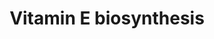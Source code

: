 ---
authors:
- Anwesha
- Eweitz
description: This event has been computationally inferred from an event that has been
  demonstrated in another species.<p>The inference is based on Ensembl Compara orthology
  projection. Briefly, reactions for which all involved PhysicalEntities (in input,
  output and catalyst) have a mapped ortholog or paralog are inferred to the other
  species. High-level events are also inferred for these events to allow for easier
  navigation.<p>Details of projection methods and parameters may be found <a href="/projection.html">here.</a><p>  Source:[http://plantreactome.gramene.org/
  Plant Reactome].
last-edited: 2021-05-26
organisms:
- Arabidopsis thaliana
redirect_from:
- /index.php/Pathway:WP3029
- /instance/WP3029
revision: null
schema-jsonld:
- '@context': https://schema.org/
  '@id': https://wikipathways.github.io/pathways/WP3029.html
  '@type': Dataset
  creator:
    '@type': Organization
    name: WikiPathways
  description: This event has been computationally inferred from an event that has
    been demonstrated in another species.<p>The inference is based on Ensembl Compara
    orthology projection. Briefly, reactions for which all involved PhysicalEntities
    (in input, output and catalyst) have a mapped ortholog or paralog are inferred
    to the other species. High-level events are also inferred for these events to
    allow for easier navigation.<p>Details of projection methods and parameters may
    be found <a href="/projection.html">here.</a><p>  Source:[http://plantreactome.gramene.org/
    Plant Reactome].
  keywords:
  - ''
  - 2-methyl-6-solanyl-1,4-benzoquinone
  - 3-(4-Hydroxyphenyl)pyruvate
  - AT1G06570
  - AT1G64970
  - AT4G32770
  - AdoHcy
  - AdoMet
  - CO2
  - HGTA
  - Homogentisate
  - O2
  - PPi
  - alpha-tocopherol
  - beta-tocopherol
  - delta-tocopherol
  - gamma-tocopherol
  - methyltransferase
  - phytyl-PP
  - phytyltransferase
  license: CC0
  name: Vitamin E biosynthesis
seo: CreativeWork
title: Vitamin E biosynthesis
wpid: WP3029
---